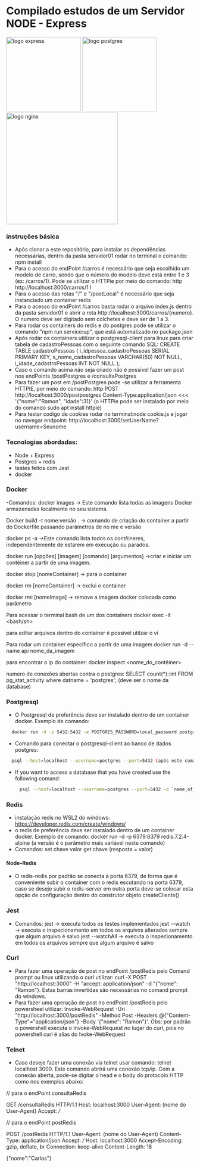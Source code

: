# Compilado estudos de um Servidor NODE - Express

<div>
<img src="https://user-images.githubusercontent.com/25181517/183859966-a3462d8d-1bc7-4880-b353-e2cbed900ed6.png" alt="logo express" width="200" height="auto">
<img src="https://upload.wikimedia.org/wikipedia/commons/2/29/Postgresql_elephant.svg" alt="logo postgres" width="200" height="auto">
</div>
<img src="https://upload.wikimedia.org/wikipedia/commons/c/c5/Nginx_logo.svg" alt="logo nginx" width="300" height="auto">

### instruções básica

- Após clonar a este repositório, para instalar as dependências necessárias, dentro da pasta servidor01 rodar no terminal o comando: npm install
- Para o acesso do endPoint /carros é necessário que seja escolhido um modelo de carro, sendo que o número do modelo deve está entre 1 e 3 (ex: /carros/1). Pode se utilizar o HTTPie por meio do comando: http http://localhost:3000/carros/1  I
- Para o acesso das rotas "/" e "/postLocal" é necessário que seja instanciado um container redis
- Para o acesso do endPoint /carros basta rodar o arquivo index.js dentro da pasta servidor01 e abrir a rota http://localhost:3000/carros/{numero}. O numero deve ser digitado sem colchetes e deve ser de 1 a 3.
- Para rodar os containers do redis e do postgres pode se utilizar o comando "npm run service:up", que está automatizado no package.json
- Após rodar os containers utilizar o postgresql-client para linux para criar tabela de cadastroPessoas com o seguinte comando SQL: CREATE TABLE cadastroPessoas (
  i_idpessoa_cadastroPessoas SERIAL PRIMARY KEY,
  s_nome_cadastroPessoas VARCHAR(50) NOT NULL,
  i_idade_cadastroPessoas INT NOT NULL
);
 - Caso o comando acima não seja criado não é possível fazer um post nos endPoints /postPostgres e /consultaPostgres  
 - Para fazer um post em /postPostgres pode -se utilizar a ferramenta HTTPIE, por meio do comando: http POST http://localhost:3000/postpostgres Content-Type:application/json <<< '{"nome":"Ramon", "idade":31}' (o HTTPie pode ser instalado por meio do comando sudo apt install httpie) 
 - Para testar codigo de cookies rodar no terminal:node cookie.js e jogar no navegar endpoint: http://localhost:3000/setUserName?username=Seunome

### Tecnologias abordadas:

- Node + Express
- Postgres + redis
- testes feitos com Jest
- docker

### Docker

-Comandos:
docker images -> Este comando lista todas as imagens Docker armazenadas localmente no seu sistema.

Docker build -t nome:versão . -> comando de criação do container a partir do Dockerfile passando parâmetros de no me e versão

docker ps -a ->Este comando lista todos os contêineres, independentemente de estarem em execução ou parados.

docker run [opções] [imagem] [comando] [argumentos] ->criar e iniciar um contêiner a partir de uma imagem.

docker stop [nomeContainer] -> para o container

docker rm [nomeContainer] -> exclui o container

docker rmi [nomeImage] -> remove a imagem docker colocada como parâmetro

Para acessar o terminal bash de um dos containers docker exec -it <idcontainner> <bash/sh>

para editar arquivos dentro do container é possível utilzar o vi

Para rodar um container especifico a partir de uma imagem docker run -d --name api nome_da_imagem

para encontrar o ip do container: docker inspect <nome_do_contêiner> 

numero de conexões abertas contra o postgres: SELECT count(\*)::int FROM pg_stat_activity where datname = 'postgres'; (deve ser o nome da database)


### Postgresql

- O Postgresql de preferência deve ser instalado dentro de um container docker. Exemplo de comando:
  
```sh
  docker run -d -p 5432:5432 -e POSTGRES_PASSWORD=local_password postgres:16.1-alpine3.19
```
  
- Comando para conectar o postgresql-client ao banco de dados postgres:
```sh
  psql --host=localhost --username=postgres --port=5432 (após este comando o banco deve solicitar a senha de acesso que é:local_password)
```

  
- If you want to access a database that you have created use the following comand:
  
```sh
     psql --host=localhost --username=postgres --port=5432 -d `name_of_created_database`
```

### Redis

- instalação redis no WSL2 do windows: https://developer.redis.com/create/windows/
- o redis de preferência deve ser instalado dentro de um container docker. Exemplo de comando: docker run -d -p 6379:6379 redis:7.2.4-alpine (a versão é o parâmetro mais variável neste comando)
- Comandos:
  set chave valor
  get chave (resposta = valor)

#### Node-Redis

- O redis-redis por padrão se conecta à porta 6379, de forma que é conveniente subir o container com o redis escutando na porta 6379, caso se deseje subir o redis-server em outra porta deve-se colocar esta opção de configuração dentro do construtor objeto createCliente()

### Jest

- Comandos:
  jest -> executa todos os testes implementados
  jest --watch -> executa o inspecionamento em todos os arquivos alterados sempre que algum arquivo é salvo
  jest --watchAll -> executa o inspecionamento em todos os arquivos sempre que algum arquivo é salvo

### Curl

- Para fazer uma operação de post no endPoint /postRedis pelo Comand prompt ou linux utilizando o curl utilizar: curl -X POST "http://localhost:3000" -H "accept: application/json" -d "{\"nome\": \"Ramon\"}. Estas barras invertidas são necessárias no comand prompt do windows.
- Para fazer uma operação de post no endPoint /postRedis pelo powersheel utilizar: Invoke-WebRequest -Uri "http://localhost:3000/postRedis" -Method Post -Headers @{"Content-Type"="application/json"} -Body '{"nome": "Ramon"}'. Obs: por padrão o powershell executa o Invoke-WebRequest no lugar do curl, pois no powershell curl é alias do Ivoke-WebRequest

### Telnet

- Caso deseje fazer uma conexão via telnet usar comando: telnet localhost 3000. Este comando abrirá uma conexão tcp/ip. Com a conexão aberta, pode-se digitar o head e o body do protocolo HTTP como nos exemplos abaixo: 

// para o endPoint consultaRedis 

GET /consultaRedis HTTP/1.1
Host: localhost:3000
User-Agent: (nome do User-Agent)
Accept: */*

// para o endPoint postRedis

POST /postRedis HTTP/1.1
User-Agent: (nome do User-Agent)
Content-Type: application/json
Accept: */*
Host: localhost:3000
Accept-Encoding: gzip, deflate, br
Connection: keep-alive
Content-Length: 18

{"nome":"Carlos"}
